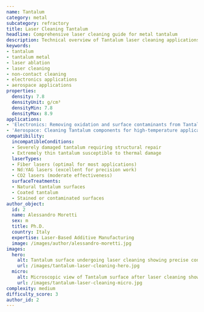 ```yaml
---
name: Tantalum
category: metal
subcategory: refractory
title: Laser Cleaning Tantalum
headline: Comprehensive laser cleaning guide for metal tantalum
description: Technical overview of Tantalum laser cleaning applications and parameters
keywords:
- tantalum
- tantalum metal
- laser ablation
- laser cleaning
- non-contact cleaning
- electronics applications
- aerospace applications
properties:
  density: 7.8
  densityUnit: g/cm³
  densityMin: 7.8
  densityMax: 8.9
applications:
- 'Electronics: Removing oxidation and surface contaminants from Tantalum capacitors'
- 'Aerospace: Cleaning Tantalum components for high-temperature applications'
compatibility:
  incompatibleConditions:
  - Severely damaged tantalum requiring structural repair
  - Extremely thin tantalum susceptible to thermal damage
  laserTypes:
  - Fiber lasers (optimal for most applications)
  - Nd:YAG lasers (excellent for precision work)
  - CO2 lasers (moderate effectiveness)
  surfaceTreatments:
  - Natural tantalum surfaces
  - Coated tantalum
  - Stained or contaminated surfaces
author_object:
  id: 2
  name: Alessandro Moretti
  sex: m
  title: Ph.D.
  country: Italy
  expertise: Laser-Based Additive Manufacturing
  image: /images/author/alessandro-moretti.jpg
images:
  hero:
    alt: Tantalum surface undergoing laser cleaning showing precise contamination removal
    url: /images/tantalum-laser-cleaning-hero.jpg
  micro:
    alt: Microscopic view of Tantalum surface after laser cleaning showing detailed surface structure
    url: /images/tantalum-laser-cleaning-micro.jpg
complexity: medium
difficulty_score: 3
author_id: 2
---
```

